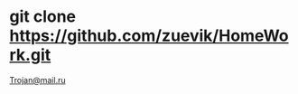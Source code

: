 # git clone https://github.com/zuevik/HomeWork.git



























































































































Trojan@mail.ru